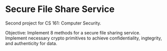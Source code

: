 # Secure File Share Service

Second project for CS 161: Computer Security.

Objective: Implement 8 methods for a secure file sharing service. Implement necessary crypto primitives to achieve confidentiality, ingtegrity, and authenticity for data.
